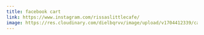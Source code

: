 ```yaml
---
title: facebook cart
link: https://www.instagram.com/rissaslittlecafe/
image: https://res.cloudinary.com/dielbqrvv/image/upload/v1704412339/cafe/social%20media/FacebookCart_ngujto.jpg
---
```

